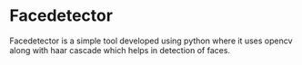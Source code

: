 # Facedetector
Facedetector is a simple tool developed using python where it uses opencv along with haar cascade which helps in detection of faces.
